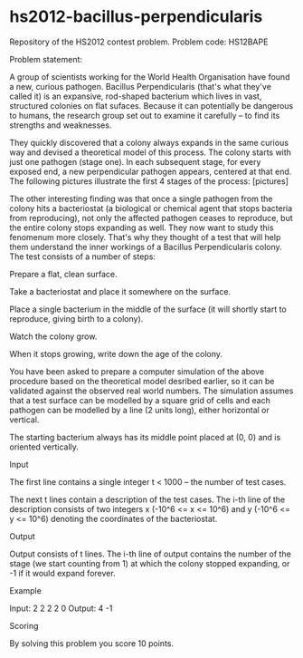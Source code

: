hs2012-bacillus-perpendicularis
===============================

Repository of the HS2012 contest problem. Problem code: HS12BAPE

Problem statement:


A group of scientists working for the World Health Organisation have found a new, curious pathogen. Bacillus Perpendicularis (that's what they've called it) is an expansive, rod-shaped bacterium which lives in vast, structured colonies on flat sufaces. Because it can potentially be dangerous to humans, the research group set out to examine it carefully – to find its strengths and weaknesses.

They quickly discovered that a colony always expands in the same curious way and devised a theoretical model of this process. The colony starts with just one pathogen (stage one). In each subsequent stage, for every exposed end, a new perpendicular pathogen appears, centered at that end. The following pictures illustrate the first 4 stages of the process:
[pictures]


The other interesting finding was that once a single pathogen from the colony hits a bacteriostat (a biological or chemical agent that stops bacteria from reproducing), not only the affected pathogen ceases to reproduce, but the entire colony stops expanding as well. They now want to study this fenomenum more closely. That's why they thought of a test that will help them understand the inner workings of a Bacillus Perpendicularis colony. The test consists of a number of steps:

Prepare a flat, clean surface.

Take a bacteriostat and place it somewhere on the surface.

Place a single bacterium in the middle of the surface (it will shortly start to reproduce, giving birth to a colony).

Watch the colony grow.

When it stops growing, write down the age of the colony.

 

You have been asked to prepare a computer simulation of the above procedure based on the theoretical model desribed earlier, so it can be validated against the observed real world numbers. The simulation assumes that a test surface can be modelled by a square grid of cells and each pathogen can be modelled by a line (2 units long), either horizontal or vertical.

The starting bacterium always has its middle point placed at (0, 0) and is oriented vertically.

Input

The first line contains a single integer t < 1000 – the number of test cases.

The next t lines contain a description of the test cases. The i-th line of the description consists of two integers x (-10^6 <= x <= 10^6) and y (-10^6 <= y <= 10^6) denoting the coordinates of the bacteriostat.

Output

Output consists of t lines. The i-th line of output contains the number of the stage (we start counting from 1) at which the colony stopped expanding, or -1 if it would expand forever.

Example

  Input:
  2
  2 2
  2 0
  Output:
  4
  -1

Scoring

By solving this problem you score 10 points.
